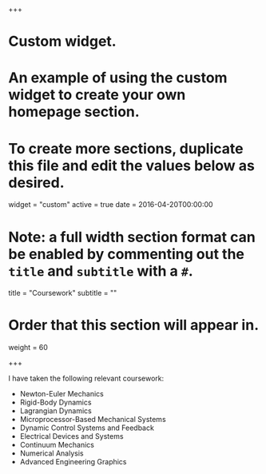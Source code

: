 +++
# Custom widget.
# An example of using the custom widget to create your own homepage section.
# To create more sections, duplicate this file and edit the values below as desired.
widget = "custom"
active = true
date = 2016-04-20T00:00:00

# Note: a full width section format can be enabled by commenting out the `title` and `subtitle` with a `#`.
title = "Coursework"
subtitle = ""

# Order that this section will appear in.
weight = 60

+++

I have taken the following relevant coursework:
- Newton-Euler Mechanics
- Rigid-Body Dynamics
- Lagrangian Dynamics
- Microprocessor-Based Mechanical Systems
- Dynamic Control Systems and Feedback
- Electrical Devices and Systems
- Continuum Mechanics
- Numerical Analysis
- Advanced Engineering Graphics
